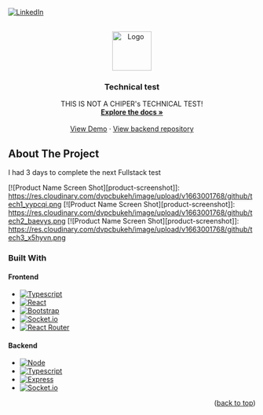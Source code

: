 <!-- Improved compatibility of back to top link: See: https://github.com/othneildrew/Best-README-Template/pull/73 -->
<a name="readme-top"></a>
<!--
*** Thanks for checking out the Best-README-Template. If you have a suggestion
*** that would make this better, please fork the repo and create a pull request
*** or simply open an issue with the tag "enhancement".
*** Don't forget to give the project a star!
*** Thanks again! Now go create something AMAZING! :D
-->



<!-- PROJECT SHIELDS -->
<!--
*** I'm using markdown "reference style" links for readability.
*** Reference links are enclosed in brackets [ ] instead of parentheses ( ).
*** See the bottom of this document for the declaration of the reference variables
*** for contributors-url, forks-url, etc. This is an optional, concise syntax you may use.
*** https://www.markdownguide.org/basic-syntax/#reference-style-links
-->

[![LinkedIn][linkedin-shield]][linkedin-url]

<!-- PROJECT LOGO -->
<br />
<div align="center">
  <a href="https://github.com/othneildrew/Best-README-Template">
    <img src="https://yt3.ggpht.com/a/AATXAJzhtzOCERi4wAPlqKtM9jghYlTGkb1Z52nDyQ=s900-c-k-c0xffffffff-no-rj-mo" alt="Logo" width="80" height="80">
  </a>

  <h3 align="center">Technical test</h3>

  <p align="center">
    THIS IS NOT A CHIPER's TECHNICAL TEST!
    <br />
    <a href="https://github.com/othneildrew/Best-README-Template"><strong>Explore the docs »</strong></a>
    <br />
    <br />
    <a href="https://chiper-test.herokuapp.com">View Demo</a>
    ·
    <a href="https://github.com/Alejandrocuartas/chiper-test/tree/ts">View backend repository</a>
  </p>
</div>

<!-- ABOUT THE PROJECT -->
## About The Project
I had 3 days to complete the next Fullstack test

[![Product Name Screen Shot][product-screenshot]]: https://res.cloudinary.com/dvpcbukeh/image/upload/v1663001768/github/tech1_yypcqi.png
[![Product Name Screen Shot][product-screenshot]]: https://res.cloudinary.com/dvpcbukeh/image/upload/v1663001768/github/tech2_baevys.png
[![Product Name Screen Shot][product-screenshot]]: https://res.cloudinary.com/dvpcbukeh/image/upload/v1663001768/github/tech3_x5hyvn.png

### Built With

#### Frontend

* [![Typescript][typescript]][typescript-url]
* [![React][React.js]][React-url]
* [![Bootstrap][Bootstrap.com]][Bootstrap-url]
* [![Socket.io][Socket.io]][Socket.io-url]
* [![React Router][react-router]][react-router-url]

#### Backend

* [![Node][Node.js]][node-url]
* [![Typescript][typescript]][typescript-url]
* [![Express][Express.js]][express-url]
* [![Socket.io][Socket.io]][Socket.io-url]

<p align="right">(<a href="#readme-top">back to top</a>)</p>

<!-- MARKDOWN LINKS & IMAGES -->
<!-- https://www.markdownguide.org/basic-syntax/#reference-style-links -->
[linkedin-shield]: https://img.shields.io/badge/-LinkedIn-black.svg?style=for-the-badge&logo=linkedin&colorB=555
[linkedin-url]: https://www.linkedin.com/in/cuartas/
[React.js]: https://img.shields.io/badge/React-20232A?style=for-the-badge&logo=react&logoColor=61DAFB
[React-url]: https://reactjs.org/
[Bootstrap.com]: https://img.shields.io/badge/Bootstrap-563D7C?style=for-the-badge&logo=bootstrap&logoColor=white
[Bootstrap-url]: https://getbootstrap.com
[Socket.io-url]: https://socket.io
[Socket.io]: https://img.shields.io/badge/Socket.io-ffffff?style=for-the-badge&logo=socket.io&logoColor=black
[react-router-url]: https://www.npmjs.com/package/react-router-dom
[react-router]: https://img.shields.io/badge/React_Router-ffffff?style=for-the-badge&logo=react%20router&logoColor=black
[node-url]: https://nodejs.org
[Node.js]: https://img.shields.io/badge/Node.js-7ac822?style=for-the-badge&logo=node.js&logoColor=white
[express-url]: http://expressjs.com
[Express.js]: https://img.shields.io/badge/Express-000000?style=for-the-badge&logo=express&logoColor=white
[typescript-url]: https://www.typescriptlang.org
[typescript]: https://img.shields.io/badge/Typescript-ffffff?style=for-the-badge&logo=typescript&logoColor=blue
